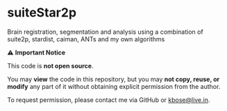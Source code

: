 # suiteStar2p
Brain registration, segmentation and analysis using a combination of suite2p, stardist, caiman, ANTs and my own algorithms

⚠️ **Important Notice**

This code is **not open source**.

You may **view** the code in this repository, but you may **not copy, reuse, or modify** any part of it without obtaining explicit permission from the author.

To request permission, please contact me via GitHub or kbose@live.in.

